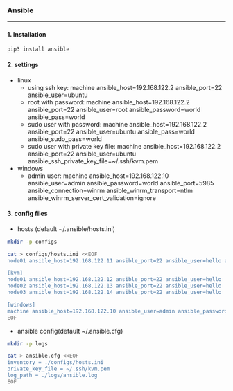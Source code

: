 ### Ansible
---

#### 1. Installation
```bash
pip3 install ansible
```

#### 2. settings
- linux
  - using ssh key: machine  ansible_host=192.168.122.2  ansible_port=22 ansible_user=ubuntu
  - root with password: machine ansible_host=192.168.122.2 ansible_port=22 ansible_user=root ansible_password=world ansible_pass=world
  - sudo user with password: machine ansible_host=192.168.122.2  ansible_port=22  ansible_user=ubuntu ansible_pass=world ansible_sudo_pass=world
  - sudo user with private key file: machine ansible_host=192.168.122.2 ansible_port=22 ansible_user=ubuntu ansible_ssh_private_key_file=~/.ssh/kvm.pem
- windows
  - admin user: machine ansible_host=192.168.122.10 ansible_user=admin ansible_password=world ansible_port=5985 ansible_connection=winrm ansible_winrm_transport=ntlm ansible_winrm_server_cert_validation=ignore


#### 3. config files
- hosts (default ~/.ansible/hosts.ini)
```bash
mkdir -p configs

cat > configs/hosts.ini <<EOF
node01 ansible_host=192.168.122.11 ansible_port=22 ansible_user=hello ansible_ssh_private_key_file=~/.ssh/kvm.pem

[kvm]
node01 ansible_host=192.168.122.12 ansible_port=22 ansible_user=hello
node02 ansible_host=192.168.122.13 ansible_port=22 ansible_user=hello
node03 ansible_host=192.168.122.14 ansible_port=22 ansible_user=hello

[windows]
machine ansible_host=192.168.122.10 ansible_user=admin ansible_password=world ansible_port=5985 ansible_connection=winrm ansible_winrm_transport=ntlm ansible_winrm_server_cert_validation=ignore
EOF
```

- ansible config(default ~/.ansible.cfg)
```bash
mkdir -p logs

cat > ansible.cfg <<EOF
inventory = ./configs/hosts.ini
private_key_file = ~/.ssh/kvm.pem
log_path = ./logs/ansible.log
EOF
```
